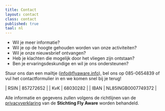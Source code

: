 ```yaml
---
title: Contact
layout: contact
class: contact
published: true
taal: nl
---
```


- Wil je meer informatie?
- Wil je op de hoogte gehouden worden van onze activiteiten?
- Wil je onze nieuwsbrief ontvangen?
- Heb je klachten die mogelijk door het vliegen zijn ontstaan?
- Ben je ervaringsdeskundige en wil je ons ondersteunen?

Stuur ons dan een mailtje (<info@flyaware.info>), bel ons op 085-0654839 of vul het contactformulier in en we komen snel bij je terug!

| RSIN | 857272652 |
| KvK | 68030282 |
| IBAN | NL85INGB0007749372 |

Alle informatie en gegevens zullen volgens de richtlijnen van de [privacyverklaring](/privacyverklaring/)  van de **Stichting Fly Aware** worden behandeld.
